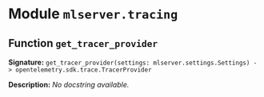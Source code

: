 # Module `mlserver.tracing`


## Function `get_tracer_provider`


**Signature:** `get_tracer_provider(settings: mlserver.settings.Settings) -> opentelemetry.sdk.trace.TracerProvider`


**Description:**
*No docstring available.*

